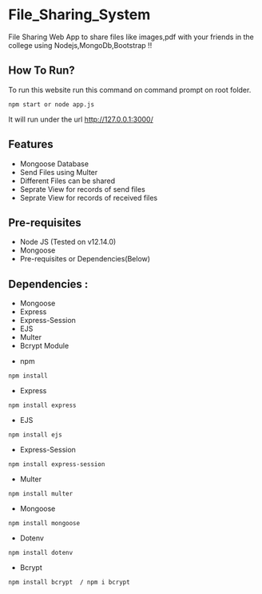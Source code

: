 # File_Sharing_System

File Sharing Web App to share files like images,pdf with your friends in the college using Nodejs,MongoDb,Bootstrap !!

## How To Run?

To run this website run this command on command prompt on root folder.

```
npm start or node app.js
```

It will run under the url http://127.0.0.1:3000/

## Features
<ul>
  <li> Mongoose Database</li>
  <li>Send Files using Multer</li>
  <li>Different Files can be shared</li>
  <li>Seprate View for records of send files</li>
  <li>Seprate View for records of received files</li>
</ul>


## Pre-requisites

- Node JS (Tested on v12.14.0)
- Mongoose
- Pre-requisites or Dependencies(Below)

## Dependencies :

<ul>
  <li>Mongoose</li>
  <li>Express</li>
  <li>Express-Session</li>
  <li>EJS</li>
  <li>Multer</li>
  <li>Bcrypt Module</li>
</ul>

- npm

```
npm install
```

- Express

```
npm install express
```

- EJS

```
npm install ejs
```

- Express-Session

```
npm install express-session
```

- Multer

```
npm install multer
```

- Mongoose

```
npm install mongoose
```

- Dotenv

```
npm install dotenv
```

- Bcrypt

```
npm install bcrypt  / npm i bcrypt
```
